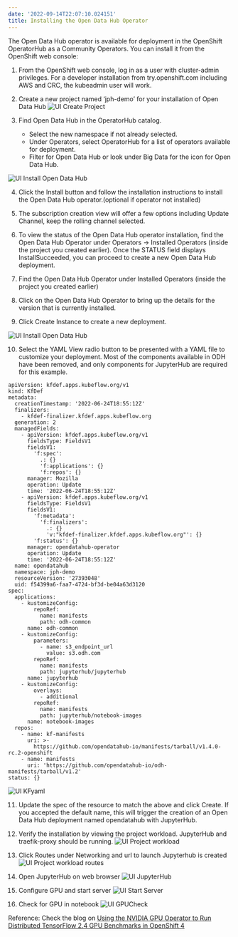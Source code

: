 ```yaml
---
date: '2022-09-14T22:07:10.024151'
title: Installing the Open Data Hub Operator
---
```


The Open Data Hub operator is available for deployment in the OpenShift OperatorHub as a Community Operators. You can install it from the OpenShift web console:

1. From the OpenShift web console, log in as a user with cluster-admin privileges. For a developer installation from try.openshift.com including AWS and CRC, the kubeadmin user will work.

2. Create a new project named ‘jph-demo’ for your installation of Open Data Hub
![UI Create Project](/docs/jup/images/3-createprojectname.png)

3. Find Open Data Hub in the OperatorHub catalog.
    - Select the new namespace if not already selected.
    - Under Operators, select OperatorHub for a list of operators available for deployment.
    - Filter for Open Data Hub or look under Big Data for the icon for Open Data Hub.

![UI Install Open Data Hub](/docs/jup/images/3-installedoperator.png)

4. Click the Install button and follow the installation instructions to install the Open Data Hub operator.(optional if operator not installed)

5. The subscription creation view will offer a few options including Update Channel, keep the rolling channel selected.

6. To view the status of the Open Data Hub operator installation, find the Open Data Hub Operator under Operators -> Installed Operators (inside the project you created earlier). Once the STATUS field displays InstallSucceeded, you can proceed to create a new Open Data Hub deployment.

7. Find the Open Data Hub Operator under Installed Operators (inside the project you created earlier)

8. Click on the Open Data Hub Operator to bring up the details for the version that is currently installed.

9. Click Create Instance to create a new deployment.

![UI Install Open Data Hub](/docs/jup/images/3-createinstance.png)

10. Select the YAML View radio button to be presented with a YAML file to customize your deployment. Most of the components available in ODH have been removed, and only components for JupyterHub are required for this example.

```
apiVersion: kfdef.apps.kubeflow.org/v1
kind: KfDef
metadata:
  creationTimestamp: '2022-06-24T18:55:12Z'
  finalizers:
    - kfdef-finalizer.kfdef.apps.kubeflow.org
  generation: 2
  managedFields:
    - apiVersion: kfdef.apps.kubeflow.org/v1
      fieldsType: FieldsV1
      fieldsV1:
        'f:spec':
          .: {}
          'f:applications': {}
          'f:repos': {}
      manager: Mozilla
      operation: Update
      time: '2022-06-24T18:55:12Z'
    - apiVersion: kfdef.apps.kubeflow.org/v1
      fieldsType: FieldsV1
      fieldsV1:
        'f:metadata':
          'f:finalizers':
            .: {}
            'v:"kfdef-finalizer.kfdef.apps.kubeflow.org"': {}
        'f:status': {}
      manager: opendatahub-operator
      operation: Update
      time: '2022-06-24T18:55:12Z'
  name: opendatahub
  namespace: jph-demo
  resourceVersion: '27393048'
  uid: f54399a6-faa7-4724-bf3d-be04a63d3120
spec:
  applications:
    - kustomizeConfig:
        repoRef:
          name: manifests
          path: odh-common
      name: odh-common
    - kustomizeConfig:
        parameters:
          - name: s3_endpoint_url
            value: s3.odh.com
        repoRef:
          name: manifests
          path: jupyterhub/jupyterhub
      name: jupyterhub
    - kustomizeConfig:
        overlays:
          - additional
        repoRef:
          name: manifests
          path: jupyterhub/notebook-images
      name: notebook-images
  repos:
    - name: kf-manifests
      uri: >-
        https://github.com/opendatahub-io/manifests/tarball/v1.4.0-rc.2-openshift
    - name: manifests
      uri: 'https://github.com/opendatahub-io/odh-manifests/tarball/v1.2'
status: {}
```
![UI KFyaml](/docs/jup/images/3-KFyaml.png)

11. Update the spec of the resource to match the above and click Create. If you accepted the default name, this will trigger the creation of an Open Data Hub deployment named opendatahub with JupyterHub.

12. Verify the installation by viewing the project workload. JupyterHub and traefik-proxy should be running.
![UI Project workload](/docs/jup/images/3-projectworkload.png)

13. Click Routes under Networking and url to launch Jupyterhub is created
![UI Project workload routes](/docs/jup/images/3-projectworkload-routes.png)

14. Open JupyterHub on web browser
![UI JupyterHub](/docs/jup/images/3-jupyterhub.png)

15. Configure GPU and start server
![UI Start Server](/docs/jup/images/3-jupyterhub-gpu-size-startserver.png)

16. Check for GPU in notebook
![UI GPUCheck](/docs/jup/images/3-GPUcheck_notebook.png)

Reference: Check the blog on [Using the NVIDIA GPU Operator to Run Distributed TensorFlow 2.4 GPU Benchmarks in OpenShift 4](https://cloud.redhat.com/blog/using-the-nvidia-gpu-operator-to-run-distributed-tensorflow-2.4-gpu-benchmarks-in-openshift-4)
